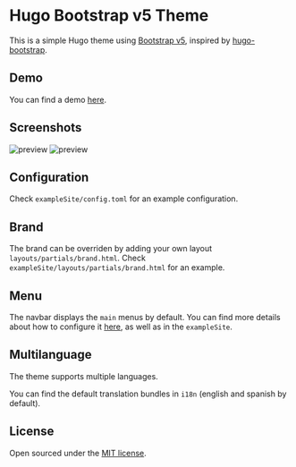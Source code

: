 # Hugo Bootstrap v5 Theme

This is a simple Hugo theme using [Bootstrap v5](https://getbootstrap.com/), inspired by [hugo-bootstrap](https://github.com/Xzya/hugo-bootstrap).

## Demo

You can find a demo [here](https://themes.gohugo.io/theme/hugo-bootstrap-5/).

## Screenshots

![preview](https://raw.githubusercontent.com/NotWoods/hugo-bootstrap-5/master/images/screenshot.png)
![preview](https://raw.githubusercontent.com/NotWoods/hugo-bootstrap-5/master/images/screenshot2.png)

## Configuration

Check `exampleSite/config.toml` for an example configuration.

## Brand

The brand can be overriden by adding your own layout `layouts/partials/brand.html`. Check `exampleSite/layouts/partials/brand.html` for an example.

## Menu

The navbar displays the `main` menus by default. You can find more details about how to configure it [here](https://gohugo.io/templates/menu-templates/), as well as in the `exampleSite`.

## Multilanguage

The theme supports multiple languages.

You can find the default translation bundles in `i18n` (english and spanish by default).

## License

Open sourced under the [MIT license](./LICENSE.md).
